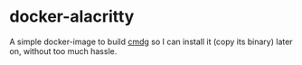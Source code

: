 # docker-alacritty

A simple docker-image to build [cmdg](https://github.com/alacritty/alacritty) so I can install it (copy its binary) later on, without too much hassle.
